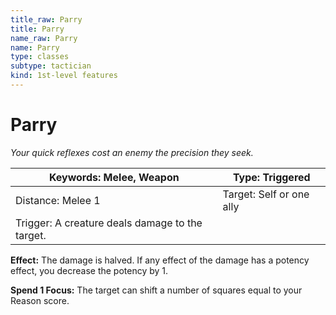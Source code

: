 ```yaml
---
title_raw: Parry
title: Parry
name_raw: Parry
name: Parry
type: classes
subtype: tactician
kind: 1st-level features
---
```


# Parry

*Your quick reflexes cost an enemy the precision they seek.*

| Keywords: Melee, Weapon                         | Type: Triggered          |
| ----------------------------------------------- | ------------------------ |
| Distance: Melee 1                               | Target: Self or one ally |
| Trigger: A creature deals damage to the target. |                          |

**Effect:** The damage is halved. If any effect of the damage has a potency effect, you decrease the potency by 1.

**Spend 1 Focus:** The target can shift a number of squares equal to your Reason score.
